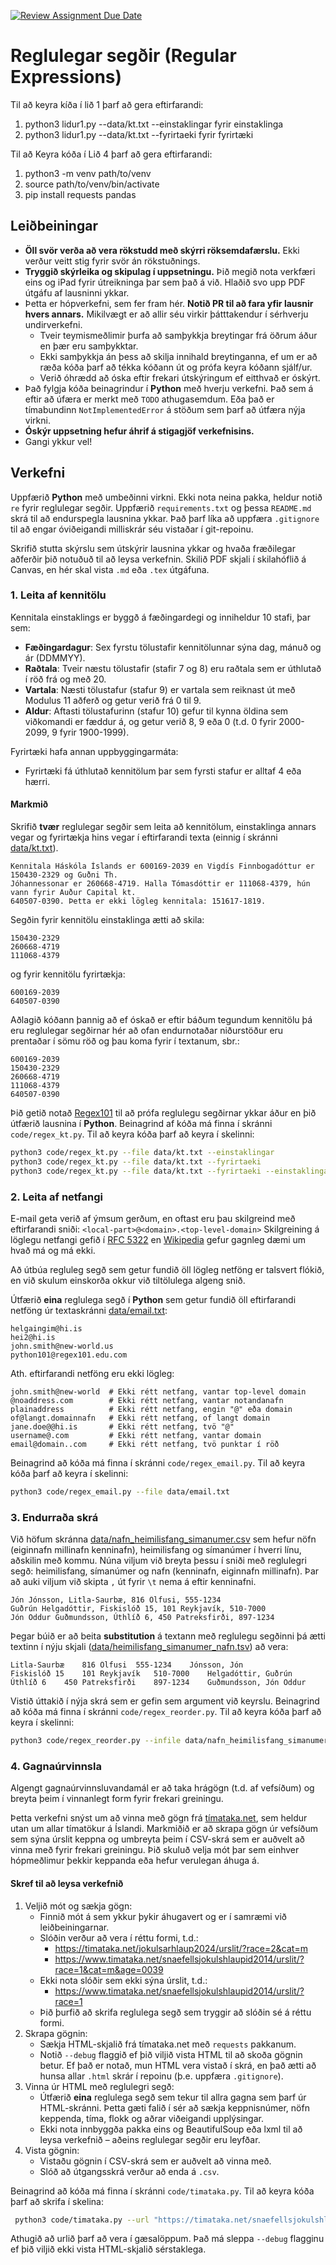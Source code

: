 [![Review Assignment Due Date](https://classroom.github.com/assets/deadline-readme-button-22041afd0340ce965d47ae6ef1cefeee28c7c493a6346c4f15d667ab976d596c.svg)](https://classroom.github.com/a/CMNHJo7M)
# Reglulegar segðir (Regular Expressions)

Til að keyra kíða í lið 1 þarf að gera eftirfarandi:

1. python3 lidur1.py --data/kt.txt --einstaklingar fyrir einstaklinga
2. python3 lidur1.py --data/kt.txt --fyrirtaeki fyrir fyrirtæki

Til að Keyra kóða í Lið 4 þarf að gera eftirfarandi: 

1. python3 -m venv path/to/venv
2. source path/to/venv/bin/activate
3. pip install requests pandas


## Leiðbeiningar

- **Öll svör verða að vera rökstudd með skýrri röksemdafærslu.** Ekki verður veitt stig fyrir 
  svör án rökstuðnings.
- **Tryggið skýrleika og skipulag í uppsetningu.** Þið megið nota verkfæri eins og iPad fyrir 
  útreikninga þar sem það á við. Hlaðið svo upp PDF útgáfu af lausninni ykkar.
- Þetta er hópverkefni, sem fer fram hér. **Notið PR til að fara yfir lausnir hvers annars.** 
  Mikilvægt er að allir séu virkir þátttakendur í sérhverju undirverkefni. 
  - Tveir teymismeðlimir þurfa að samþykkja breytingar frá öðrum áður en þær eru samþykktar. 
  - Ekki samþykkja án þess að skilja innihald breytinganna, ef um er að ræða kóða þarf að tékka 
    kóðann út og prófa keyra kóðann sjálf/ur.
  - Verið óhrædd að óska eftir frekari útskýringum ef eitthvað er óskýrt.
- Það fylgja kóða beinagrindur í **Python** með hverju verkefni. Það sem á eftir að úfæra er merkt 
  með `TODO` athugasemdum. Eða það er tímabundinn `NotImplementedError` á stöðum sem þarf að 
  útfæra nýja virkni.  
- **Óskýr uppsetning hefur áhrif á stigagjöf verkefnisins.**
- Gangi ykkur vel!

## Verkefni

Uppfærið **Python** með umbeðinni virkni. Ekki nota neina pakka, heldur notið `re` fyrir 
reglulegar segðir. Uppfærið `requirements.txt` og þessa `README.md` skrá til að endurspegla 
lausnina ykkar. Það þarf líka að uppfæra `.gitignore` til að engar óviðeigandi milliskrár séu 
vistaðar í git-repoinu. 

Skrifið stutta skýrslu sem útskýrir lausnina ykkar og hvaða fræðilegar aðferðir þið notuðuð til 
að leysa verkefnin. Skilið PDF skjali í skilahóflið á Canvas, en hér skal vista `.md` eða `.tex` 
útgáfuna.

### 1. Leita af kennitölu

Kennitala einstaklings er byggð á fæðingardegi og inniheldur 10 stafi, þar sem:

* **Fæðingardagur**: Sex fyrstu tölustafir kennitölunnar sýna dag, mánuð og ár (DDMMYY).
* **Raðtala**: Tveir næstu tölustafir (stafir 7 og 8) eru raðtala sem er úthlutað í röð frá og með 20.
* **Vartala**: Næsti tölustafur (stafur 9) er vartala sem reiknast út með Modulus 11 aðferð og getur 
  verið frá 0 til 9.
* **Aldur**: Aftasti tölustafurinn (stafur 10) gefur til kynna öldina sem viðkomandi er fæddur á, og 
  getur verið 8, 9 eða 0 (t.d. 0 fyrir 2000-2099, 9 fyrir 1900-1999).

Fyrirtæki hafa annan uppbyggingarmáta:

* Fyrirtæki fá úthlutað kennitölum þar sem fyrsti stafur er alltaf 4 eða hærri.

#### Markmið 
Skrifið **tvær** reglulegar segðir sem leita að kennitölum, einstaklinga annars vegar og 
fyrirtækja hins vegar í eftirfarandi texta (einnig í skránni 
[data/kt.txt](data/kt.txt)). 

```
Kennitala Háskóla Íslands er 600169-2039 en Vigdís Finnbogadóttur er 150430-2329 og Guðni Th. 
Jóhannessonar er 260668-4719. Halla Tómasdóttir er 111068-4379, hún vann fyrir Auður Capital kt. 
640507-0390. Þetta er ekki lögleg kennitala: 151617-1819.  
```
Segðin fyrir kennitölu einstaklinga ætti að skila:
```
150430-2329
260668-4719
111068-4379
```
og fyrir kennitölu fyrirtækja:
```
600169-2039
640507-0390
```
Aðlagið kóðann þannig að ef óskað er eftir báðum tegundum kennitölu þá eru reglulegar segðirnar 
hér að ofan endurnotaðar niðurstöður eru prentaðar í sömu röð og þau koma fyrir í textanum, sbr.: 
```
600169-2039
150430-2329
260668-4719
111068-4379
640507-0390
```

Þið getið notað [Regex101](https://regex101.com/) til að prófa reglulegu segðirnar ykkar áður en 
þið útfærið lausnina í **Python**. Beinagrind af kóða má finna í skránni `code/regex_kt.py`.
Til að keyra kóða þarf að keyra í skelinni:

```bash
python3 code/regex_kt.py --file data/kt.txt --einstaklingar
python3 code/regex_kt.py --file data/kt.txt --fyrirtaeki 
python3 code/regex_kt.py --file data/kt.txt --fyrirtaeki --einstaklingar
```

### 2. Leita af netfangi

E-mail geta verið af ýmsum gerðum, en oftast eru þau skilgreind með eftirfarandi sniði:
`<local-part>@<domain>.<top-level-domain>`
Skilgreining á löglegu netfangi gefið í 
[RFC 5322](https://tools.ietf.org/html/rfc5322#section-3.4.1) en 
[Wikipedia](https://en.wikipedia.org/wiki/Email_address) gefur gagnleg dæmi um hvað má og má 
ekki.

Að útbúa regluleg segð sem getur fundið öll lögleg netföng er talsvert flókið, en við skulum 
einskorða okkur við tiltölulega algeng snið.

Útfærið **eina** reglulega segð í **Python** sem getur fundið öll eftirfarandi netföng 
úr textaskránni [data/email.txt](data/email.txt):

```
helgaingim@hi.is
hei2@hi.is
john.smith@new-world.us
python101@regex101.edu.com
```
Ath. eftirfarandi netföng eru ekki lögleg:
```
john.smith@new-world  # Ekki rétt netfang, vantar top-level domain
@noaddress.com        # Ekki rétt netfang, vantar notandanafn
plainaddress          # Ekki rétt netfang, engin "@" eða domain
of@langt.domainnafn   # Ekki rétt netfang, of langt domain
jane.doe@@hi.is       # Ekki rétt netfang, tvö "@"
username@.com         # Ekki rétt netfang, vantar domain
email@domain..com     # Ekki rétt netfang, tvö punktar í röð
```

Beinagrind að kóða má finna í skránni `code/regex_email.py`. Til að keyra kóða þarf að keyra í
skelinni:

```bash
python3 code/regex_email.py --file data/email.txt
```

### 3. Endurraða skrá
Við höfum skránna [data/nafn_heimilisfang_simanumer.csv](data/nafn_heimilisfang_simanumer.csv) sem hefur nöfn (eiginnafn millinafn 
kenninafn), heimilisfang og símanúmer í hverri línu, aðskilin með kommu. 
Núna viljum við breyta þessu í sniði með reglulegri segð: heimilisfang, símanúmer og nafn 
(kenninafn, eiginnafn millinafn). Þar að auki viljum við skipta `,` út fyrir `\t` nema á eftir 
kenninafni.

```
Jón Jónsson, Litla-Saurbæ, 816 Ölfusi, 555-1234
Guðrún Helgadóttir, Fiskislóð 15, 101 Reykjavík, 510-7000
Jón Oddur Guðmundsson, Úthlíð 6, 450 Patreksfirði, 897-1234
```
Þegar búið er að beita **substitution** á textann með reglulegu segðinni þá ætti textinn í nýju 
skjali ([data/heimilisfang_simanumer_nafn.tsv](data/heimilisfang_simanumer_nafn.tsv)) að vera:
```
Litla-Saurbæ	816 Ölfusi	555-1234	Jónsson, Jón
Fiskislóð 15	101 Reykjavík	510-7000	Helgadóttir, Guðrún
Úthlíð 6	450 Patreksfirði	897-1234	Guðmundsson, Jón Oddur
```
Vistið úttakið í nýja skrá sem er gefin sem argument við keyrslu. Beinagrind að kóða má finna í 
skránni `code/regex_reorder.py`. Til að keyra kóða þarf að keyra í skelinni:

```bash
python3 code/regex_reorder.py --infile data/nafn_heimilisfang_simanumer.csv --outfile data/heimilisfang_simanumer_nafn.tsv  
```

### 4. Gagnaúrvinnsla
Algengt gagnaúrvinnsluvandamál er að taka hrágögn (t.d. af vefsíðum) og breyta þeim í vinnanlegt 
form fyrir frekari greiningu. 

Þetta verkefni snýst um að vinna með gögn frá [tímataka.net](https://timataka.net/), sem heldur 
utan um allar tímatökur á Íslandi. Markmiðið er að skrapa gögn úr vefsíðum sem sýna úrslit 
keppna og umbreyta þeim í CSV-skrá sem er auðvelt að vinna með fyrir frekari greiningu. Þið 
skuluð velja mót þar sem einhver hópmeðlimur þekkir keppanda eða hefur verulegan áhuga á.

#### Skref til að leysa verkefnið
1. Veljið mót og sækja gögn:
   * Finnið mót á sem ykkur þykir áhugavert og er í samræmi við leiðbeiningarnar.
   * Slóðin verður að vera í réttu formi, t.d.:
     - https://timataka.net/jokulsarhlaup2024/urslit/?race=2&cat=m
     - https://www.timataka.net/snaefellsjokulshlaupid2014/urslit/?race=1&cat=m&age=0039
   * Ekki nota slóðir sem ekki sýna úrslit, t.d.:
     - https://www.timataka.net/snaefellsjokulshlaupid2014/urslit/?race=1
   * Þið þurfið að skrifa reglulega segð sem tryggir að slóðin sé á réttu formi.
2. Skrapa gögnin:
   * Sækja HTML-skjalið frá tímataka.net með `requests` pakkanum.
   * Notið `--debug` flaggið ef þið viljið vista HTML til að skoða gögnin betur. Ef það er notað,
     mun HTML vera vistað í skrá, en það ætti að hunsa allar `.html` skrár í repoinu (þ.e. 
     uppfæra `.gitignore`).
3. Vinna úr HTML með reglulegri segð:
   * Útfærið **eina** reglulega segð sem tekur til allra gagna sem þarf úr HTML-skránni. Þetta gæti 
     falið í sér að sækja keppnisnúmer, nöfn keppenda, tíma, flokk og aðrar viðeigandi upplýsingar.
   * Ekki nota innbyggða pakka eins og BeautifulSoup eða lxml til að leysa verkefnið – aðeins 
     reglulegar segðir eru leyfðar.
4. Vista gögnin:
    * Vistaðu gögnin í CSV-skrá sem er auðvelt að vinna með.
    * Slóð að útgangsskrá verður að enda á `.csv`.

Beinagrind að kóða má finna í skránni `code/timataka.py`. Til að keyra kóða þarf að skrifa í 
skelina:

```bash
 python3 code/timataka.py --url "https://timataka.net/snaefellsjokulshlaupid2014/urslit/?race=1&cat=overall" --output data/hlaup.csv --debug
```
Athugið að urlið þarf að vera í gæsalöppum. Það má sleppa `--debug` flagginu ef þið viljið ekki 
vista HTML-skjalið sérstaklega.